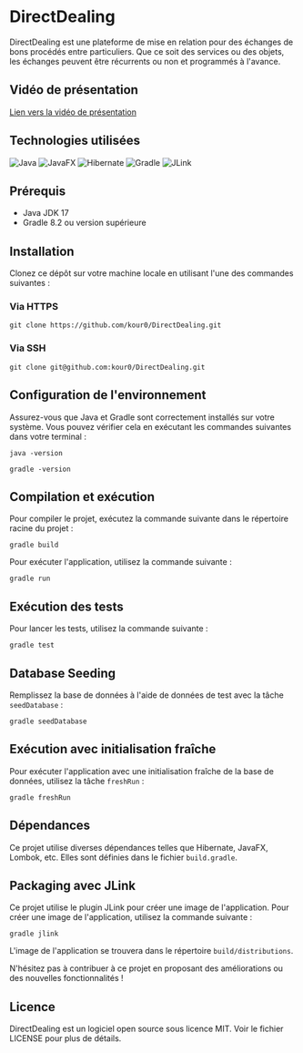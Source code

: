 # DirectDealing

DirectDealing est une plateforme de mise en relation pour des échanges de bons procédés entre particuliers. Que ce soit des services ou des objets, les échanges peuvent être récurrents ou non et programmés à l'avance.

## Vidéo de présentation

[Lien vers la vidéo de présentation](https://youtu.be/zf2zeCf-eFI)

## Technologies utilisées

![Java](https://img.shields.io/badge/Java-ED8B00?style=for-the-badge&logo=java&logoColor=white)
![JavaFX](https://img.shields.io/badge/JavaFX-0087B3?style=for-the-badge&logo=java&logoColor=white)
![Hibernate](https://img.shields.io/badge/Hibernate-59666C?style=for-the-badge&logo=Hibernate&logoColor=white)
![Gradle](https://img.shields.io/badge/Gradle-02303A.svg?style=for-the-badge&logo=Gradle&logoColor=White)
![JLink](https://img.shields.io/badge/JLink-blueviolet?style=for-the-badge&logo=oracle&logoColor=white)

## Prérequis

- Java JDK 17
- Gradle 8.2 ou version supérieure

## Installation

Clonez ce dépôt sur votre machine locale en utilisant l'une des commandes suivantes :

### Via HTTPS

```
git clone https://github.com/kour0/DirectDealing.git
```

### Via SSH

```
git clone git@github.com:kour0/DirectDealing.git
```

## Configuration de l'environnement

Assurez-vous que Java et Gradle sont correctement installés sur votre système. Vous pouvez vérifier cela en exécutant les commandes suivantes dans votre terminal :

```
java -version
```

```
gradle -version
```

## Compilation et exécution

Pour compiler le projet, exécutez la commande suivante dans le répertoire racine du projet :

```
gradle build
```

Pour exécuter l'application, utilisez la commande suivante :

```
gradle run
```

## Exécution des tests

Pour lancer les tests, utilisez la commande suivante :

```
gradle test
```

## Database Seeding

Remplissez la base de données à l'aide de données de test avec la tâche `seedDatabase` :

```
gradle seedDatabase
```

## Exécution avec initialisation fraîche

Pour exécuter l'application avec une initialisation fraîche de la base de données, utilisez la tâche `freshRun` :

```
gradle freshRun
```

## Dépendances

Ce projet utilise diverses dépendances telles que Hibernate, JavaFX, Lombok, etc. Elles sont définies dans le fichier `build.gradle`.

## Packaging avec JLink

Ce projet utilise le plugin JLink pour créer une image de l'application. Pour créer une image de l'application, utilisez la commande suivante :
```
gradle jlink
```

L'image de l'application se trouvera dans le répertoire `build/distributions`.

N'hésitez pas à contribuer à ce projet en proposant des améliorations ou des nouvelles fonctionnalités !

## Licence
DirectDealing est un logiciel open source sous licence MIT. Voir le fichier LICENSE pour plus de détails.

